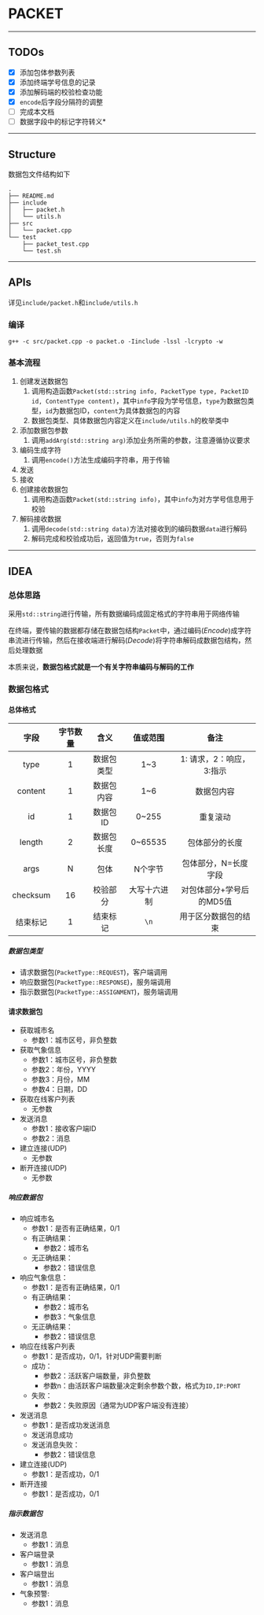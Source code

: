 # PACKET

---

## TODOs

- [x] 添加包体参数列表
- [x] 添加终端学号信息的记录
- [x] 添加解码端的校验检查功能
- [x] `encode`后字段分隔符的调整
- [ ] 完成本文档
- [ ] 数据字段中的标记字符转义*

---

## Structure

数据包文件结构如下

```Shell
.
├── README.md
├── include
│   ├── packet.h
│   └── utils.h
├── src
│   └── packet.cpp
└── test
    ├── packet_test.cpp
    └── test.sh
```

---

## APIs

详见`include/packet.h`和`include/utils.h`

### 编译

```Shell
g++ -c src/packet.cpp -o packet.o -Iinclude -lssl -lcrypto -w
```

### 基本流程

1. 创建发送数据包
   1. 调用构造函数`Packet(std::string info, PacketType type, PacketID id, ContentType content)`，其中`info`字段为学号信息，`type`为数据包类型，`id`为数据包ID，`content`为具体数据包的内容
   2. 数据包类型、具体数据包内容定义在`include/utils.h`的枚举类中
2. 添加数据包参数
   1. 调用`addArg(std::string arg)`添加业务所需的参数，注意遵循协议要求
3. 编码生成字符
   1. 调用`encode()`方法生成编码字符串，用于传输
4. 发送
5. 接收
6. 创建接收数据包
   1. 调用构造函数`Packet(std::string info)`，其中`info`为对方学号信息用于校验
7. 解码接收数据
   1. 调用`decode(std::string data)`方法对接收到的编码数据`data`进行解码
   2. 解码完成和校验成功后，返回值为`true`，否则为`false`

---

## IDEA

### 总体思路

采用`std::string`进行传输，所有数据编码成固定格式的字符串用于网络传输

在终端，要传输的数据都存储在数据包结构`Packet`中，通过编码(*Encode*)成字符串流进行传输，然后在接收端进行解码(*Decode*)将字符串解码成数据包结构，然后处理数据

本质来说，**数据包格式就是一个有关字符串编码与解码的工作**

### 数据包格式

#### 总体格式

| 字段 | 字节数量 | 含义 | 值或范围 | 备注 |
| :--: | :--: | :--: | :--: | :--: |
| type | 1 | 数据包类型 | 1~3 | 1: 请求，2：响应，3:指示 |
| content | 1 | 数据包内容 | 1~6 | 数据包内容 |
| id | 1 | 数据包ID | 0~255 | 重复滚动 |
| length | 2 | 数据包长度 | 0~65535 | 包体部分的长度 |
| args | N | 包体 | N个字节 | 包体部分，N=长度字段 |
| checksum | 16 | 校验部分 | 大写十六进制 | 对包体部分+学号后的MD5值 |
| 结束标记 | 1 | 结束标记 | `\n` | 用于区分数据包的结束 |

##### 数据包类型

- 请求数据包(`PacketType::REQUEST`)，客户端调用
- 响应数据包(`PacketType::RESPONSE`)，服务端调用
- 指示数据包(`PacketType::ASSIGNMENT`)，服务端调用

#### 请求数据包

- 获取城市名
    - 参数1：城市区号，非负整数
- 获取气象信息
    - 参数1：城市区号，非负整数
    - 参数2：年份，YYYY
    - 参数3：月份，MM
    - 参数4：日期，DD
- 获取在线客户列表
    - 无参数
- 发送消息
    - 参数1：接收客户端ID
    - 参数2：消息
- 建立连接(UDP)
    - 无参数
- 断开连接(UDP)
    - 无参数

##### 响应数据包

- 响应城市名
    - 参数1：是否有正确结果，0/1
    - 有正确结果：
        - 参数2：城市名
    - 无正确结果：
        - 参数2：错误信息
- 响应气象信息：
    - 参数1：是否有正确结果，0/1
    - 有正确结果：
        - 参数2：城市名
        - 参数3：气象信息
    - 无正确结果：
        - 参数2：错误信息
- 响应在线客户列表
    - 参数1：是否成功，0/1，针对UDP需要判断
    - 成功：
        - 参数2：活跃客户端数量，非负整数
        - 参数n：由活跃客户端数量决定剩余参数个数，格式为`ID,IP:PORT`
    - 失败：
        - 参数2：失败原因（通常为UDP客户端没有连接）
- 发送消息
    - 参数1：是否成功发送消息
    - 发送消息成功
    - 发送消息失败：
        - 参数2：错误信息
- 建立连接(UDP)
    - 参数1：是否成功，0/1
- 断开连接
    - 参数1：是否成功，0/1

##### 指示数据包

- 发送消息
    - 参数1：消息
- 客户端登录
    - 参数1：消息
- 客户端登出
    - 参数1：消息
- 气象预警:
    - 参数1：消息
